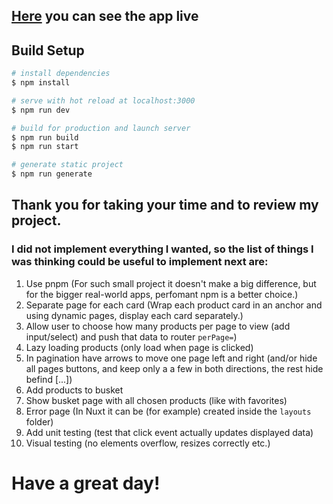 
## [Here](https://640f63b06ba44700889bbe4e--comfy-twilight-e67928.netlify.app/) you can see the app live

## Build Setup

```bash
# install dependencies
$ npm install

# serve with hot reload at localhost:3000
$ npm run dev

# build for production and launch server
$ npm run build
$ npm run start

# generate static project
$ npm run generate
```

## Thank you for taking your time and to review my project. 

### I did not implement everything I wanted, so the list of things I was thinking could be useful to implement next are: 

1. Use pnpm (For such small project it doesn't make a big difference, but for the bigger real-world apps, perfomant npm is a better choice.)
2. Separate page for each card (Wrap each product card in an anchor and using dynamic pages, display each card separately.)
3. Allow user to choose how many products per page to view (add input/select) and push that data to router `perPage=`)
4. Lazy loading products (only load when page is clicked)
5. In pagination have arrows to move one page left and right (and/or hide all pages buttons, and keep only a a few in both directions, the rest hide befind [...])
6. Add products to busket
7. Show busket page with all chosen products (like with favorites)
8. Error page (In Nuxt it can be (for example) created inside the `layouts` folder)
9. Add unit testing (test that click event actually updates displayed data)
10. Visual testing (no elements overflow, resizes correctly etc.)

# Have a great day!
